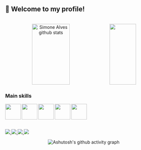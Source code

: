 <h2>👋 Welcome to my profile!</h2>

<br>

<div align="center">
<img width="49%" height="195px" src="https://github-readme-stats.vercel.app/api?username=SimoneAlvess&show_icons=true&count_private=true&hide_border=true&title_color=7B68EE&icon_color=7B68EE&text_color=c9d1d9&bg_color=0d1117" alt="Simone Alves github stats"/>
<img  width="41%" height="195px" src="https://github-readme-stats.vercel.app/api/top-langs/?username=SimoneAlvess&layout=compact&hide_border=true&title_color=7B68EE&text_color=7B68EE&bg_color=0d1117"/>
</div>


### Main skills

<div align="left"> 
  <img align="left" height="50" width="50" src="https://github.com/SimoneAlvess/SimoneAlvess/assets/139272427/0f14d7ad-dade-4a74-8ea7-1b28cc635b3c">
  <img align="left" height="50" width="50" src="https://github.com/SimoneAlvess/SimoneAlvess/assets/139272427/7cb8b35d-b073-4b55-8f5d-c9d4ecff8eef">
  <img align="left" height="50" width="50" src="https://github.com/SimoneAlvess/SimoneAlvess/assets/139272427/36520995-d54d-4360-984e-e27d87655114">
  <img align="left" height="50" width="50" src="https://github.com/SimoneAlvess/SimoneAlvess/assets/139272427/4ba7055f-1fe1-424b-bf75-a1139a8da919">
  <img align="left" height="50" width="50" src="https://github.com/SimoneAlvess/SimoneAlvess/assets/139272427/c6f03a09-ce17-4c12-a355-1a82ff1a9e1e">
</div>

<br>
<br>
<br>

##

<div>
  <a href="https://www.instagram.com/simone_alvessa/" target="_blank">
    <img src="https://img.shields.io/badge/Instagram-E4405F?style=for-the-badge&logo=instagram&logoColor=white"/>
  </a>
  <a href="https://www.facebook.com/simonealvessantoss" target="_blank">
    <img src="https://img.shields.io/badge/Facebook-1877F2?style=for-the-badge&logo=facebook&logoColor=white"/>
  </a>
  <a href="https://linkedin.com/in/simone-alves-sa" target="_blank">
    <img src="https://img.shields.io/badge/LinkedIn-0077B5?style=for-the-badge&logo=linkedin&logoColor=white"/>
  </a>
  <a href="mailto:simonealvess274@gmail.com" target="_blank">
    <img src="https://img.shields.io/badge/Gmail-D14836?style=for-the-badge&logo=gmail&logoColor=white"/>
  </a>
</div>

<div align="center">
  
![Ashutosh's github activity graph](https://ssr-contributions-svg.vercel.app/_/SimoneAlvess?chart=3dbar&gap=0.6&scale=2&flatten=2&animation=wave&animation_duration=1&animation_delay=0.05&animation_amplitude=20&animation_frequency=0.5&animation_wave_center=10_0&format=svg&weeks=30&theme=purple)


</div>







